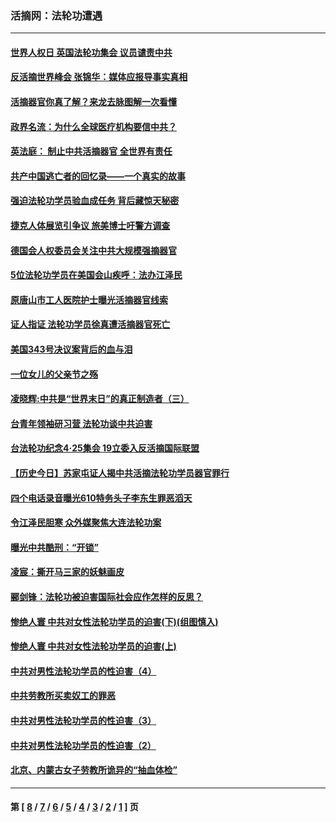 ### 活摘网：法轮功遭遇
---
#### [世界人权日 英国法轮功集会 议员谴责中共](../../pages/nf5881/n13431763.md?01170430) 
#### [反活摘世界峰会 张锦华：媒体应报导事实真相](../../pages/nf5881/n13278502.md?01170430) 
#### [活摘器官你真了解？来龙去脉图解一次看懂](../../pages/nf5881/n13013820.md?01170430) 
#### [政界名流：为什么全球医疗机构要信中共？](../../pages/nf5881/n11945479.md?01170430) 
#### [英法庭： 制止中共活摘器官 全世界有责任](../../pages/nf5881/n11330691.md?01170430) 
#### [共产中国逃亡者的回忆录——一个真实的故事](../../pages/nf5881/n10918649.md?01170430) 
#### [强迫法轮功学员验血成任务 背后藏惊天秘密](../../pages/nf5881/n4252384.md?01170430) 
#### [捷克人体展览引争议 旅美博士吁警方调查](../../pages/nf5881/n9429187.md?01170430) 
#### [德国会人权委员会关注中共大规模强摘器官](../../pages/nf5881/n8418950.md?01170430) 
#### [5位法轮功学员在美国会山疾呼：法办江泽民](../../pages/nf5881/n8101519.md?01170430) 
#### [原唐山市工人医院护士曝光活摘器官线索](../../pages/nf5881/n8076384.md?01170430) 
#### [证人指证 法轮功学员徐真遭活摘器官死亡](../../pages/nf5881/n8042467.md?01170430) 
#### [美国343号决议案背后的血与泪](../../pages/nf5881/n8020684.md?01170430) 
#### [一位女儿的父亲节之殇](../../pages/nf5881/n8014122.md?01170430) 
#### [凌晓辉:中共是“世界末日”的真正制造者（三）](../../pages/nf5881/n4210333.md?01170430) 
#### [台青年领袖研习营 法轮功谈中共迫害](../../pages/nf5881/n4141857.md?01170430) 
#### [台法轮功纪念4‧25集会 19立委入反活摘国际联盟](../../pages/nf5881/n4141821.md?01170430) 
#### [【历史今日】苏家屯证人揭中共活摘法轮功学员器官罪行](../../pages/nf5881/n4135912.md?01170430) 
#### [四个电话录音曝光610特务头子李东生罪恶滔天](../../pages/nf5881/n4040060.md?01170430) 
#### [令江泽民胆寒 众外媒聚焦大连法轮功案](../../pages/nf5881/n3932671.md?01170430) 
#### [曝光中共酷刑：“开锁”](../../pages/nf5881/n3889373.md?01170430) 
#### [凌宸：撕开马三家的妖魅画皮](../../pages/nf5881/n3849369.md?01170430) 
#### [郦剑锋：法轮功被迫害国际社会应作怎样的反思？](../../pages/nf5881/n3824560.md?01170430) 
#### [惨绝人寰 中共对女性法轮功学员的迫害(下)(组图慎入)](../../pages/nf5881/n3816285.md?01170430) 
#### [惨绝人寰 中共对女性法轮功学员的迫害(上)](../../pages/nf5881/n3815374.md?01170430) 
#### [中共对男性法轮功学员的性迫害（4）](../../pages/nf5881/n3769144.md?01170430) 
#### [中共劳教所买卖奴工的罪恶](../../pages/nf5881/n3769378.md?01170430) 
#### [中共对男性法轮功学员的性迫害（3）](../../pages/nf5881/n3768231.md?01170430) 
#### [中共对男性法轮功学员的性迫害（2）](../../pages/nf5881/n3767211.md?01170430) 
#### [北京、内蒙古女子劳教所诡异的“抽血体检”](../../pages/nf5881/n3753158.md?01170430) 

---
#### 第 [ [8](./8.md?01170430) / [7](./7.md?01170430) / [6](./6.md?01170430) / [5](./5.md?01170430) / [4](./4.md?01170430) / [3](./3.md?01170430) / [2](./2.md?01170430) / [1](./1.md?01170430) ] 页
